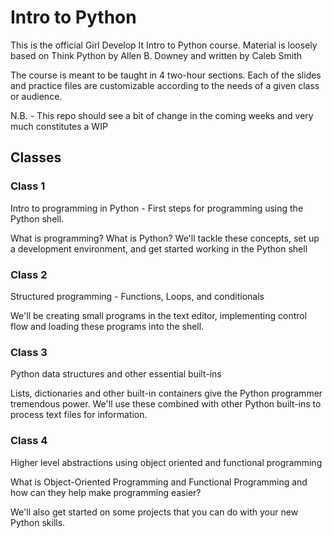 # Intro to Python

This is the official Girl Develop It Intro to Python course. Material is loosely based on Think Python by Allen B. Downey and written by Caleb Smith

The course is meant to be taught in 4 two-hour sections. Each of the slides and practice files are customizable according to the needs of a given class or audience.

N.B. - This repo should see a bit of change in the coming weeks and very much constitutes a WIP
## Classes

### Class 1

Intro to programming in Python - First steps for programming using the Python shell.

What is programming? What is Python? We'll tackle these concepts, set up a development environment, and get started working in the Python shell

### Class 2

Structured programming - Functions, Loops, and conditionals 

We'll be creating small programs in the text editor, implementing control flow and loading these programs into the shell.

### Class 3

Python data structures and other essential built-ins 

Lists, dictionaries and other built-in containers give the Python programmer tremendous power. We'll use these combined with other Python built-ins to process text files for information.

### Class 4

Higher level abstractions using object oriented and functional programming 

What is Object-Oriented Programming and Functional Programming and how can they help make programming easier?

We'll also get started on some projects that you can do with your new Python skills.

